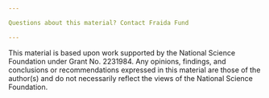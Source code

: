 ```yaml
---

Questions about this material? Contact Fraida Fund

---
```


This material is based upon work supported by the National Science Foundation under Grant No. 2231984.
Any opinions, findings, and conclusions or recommendations expressed in this material are those of the author(s) and do not necessarily reflect the views of the National Science Foundation.

